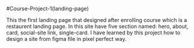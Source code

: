 #Course-Project-1(landing-page)

This the first landing page that designed after enrolling course which is a restaurent landing page. In this site have five section named: hero, about, card, social-site link, single-card. I have learned by this project how to design a site from figma file in pixel perfect way.